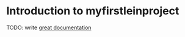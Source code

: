 # Introduction to myfirstleinproject

TODO: write [great documentation](http://jacobian.org/writing/what-to-write/)
